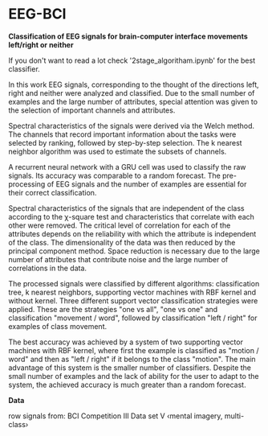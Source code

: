 # EEG-BCI
**Classification of EEG signals for brain-computer interface movements left/right or neither**

If you don't want to read a lot check '2stage_algoritham.ipynb' for the best classifier.

In this work EEG signals, corresponding to the thought of the directions left, right and neither were analyzed and classified. Due to the small number of examples and the large number of attributes, special attention was given to the selection of important channels and attributes.

Spectral characteristics of the signals were derived via the Welch method. The channels that record important information about the tasks were selected by ranking, followed by step-by-step selection. The k nearest neighbor algorithm was used to estimate the subsets of channels.

A recurrent neural network with a GRU cell was used to classify the raw signals. Its accuracy was comparable to a random forecast. The pre-processing of EEG signals and the number of examples are essential for their correct classification.

Spectral characteristics of the signals that are independent of the class according to the χ-square test and characteristics that correlate with each other were removed. The critical level of correlation for each of the attributes depends on the reliability with which the attribute is independent of the class. The dimensionality of the data was then reduced by the principal component method. Space reduction is necessary due to the large number of attributes that contribute noise and the large number of correlations in the data.

The processed signals were classified by different algorithms: classification tree, k nearest neighbors, supporting vector machines with RBF kernel and without kernel.
Three different support vector classification strategies were applied. These are the strategies "one vs all", "one vs one" and classification "movement / word", followed by classification "left / right" for examples of class movement.

The best accuracy was achieved by a system of two supporting vector machines with RBF kernel, where first the example is classified as "motion / word" and then as "left / right" if it belongs to the class "motion". The main advantage of this system is the smaller number of classifiers. Despite the small number of examples and the lack of ability for the user to adapt to the system, the achieved accuracy is much greater than a random forecast.

**Data**

row signals from:
BCI Competition III
Data set V ‹mental imagery, multi-class›
